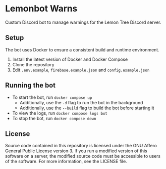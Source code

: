# Lemonbot Warns

Custom Discord bot to manage warnings for the Lemon Tree Discord server.

## Setup

The bot uses Docker to ensure a consistent build and runtime environment.

1. Install the latest version of Docker and Docker Compose
2. Clone the repository
3. Edit `.env.example`, `firebase.example.json` and `config.example.json`

## Running the bot

* To start the bot, run `docker compose up`
  * Additionally, use the `-d` flag to run the bot in the background
  * Additionally, use the `--build` flag to build the bot before starting it
* To view the logs, run `docker compose logs bot`
* To stop the bot, run `docker compose down`

## License

Source code contained in this repository is licensed under the GNU Affero General Public License version 3. If you run a
modified version of this software on a server, the modified source code must be accessible to users of the software. For
more information, see the LICENSE file.
